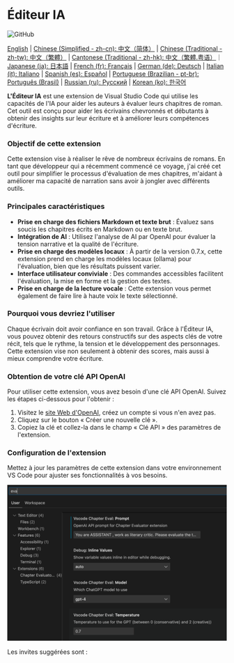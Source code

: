 # Éditeur IA

![GitHub](https://img.shields.io/github/license/huangjien/vscode-chapter-eval)

[English](https://github.com/huangjien/vscode-chapter-eval/blob/main/README.md) | [Chinese (Simplified - zh-cn): 中文（简体）](https://github.com/huangjien/vscode-chapter-eval/blob/main/README.zh-cn.md) | [Chinese (Traditional - zh-tw): 中文（繁體）](https://github.com/huangjien/vscode-chapter-eval/blob/main/README.zh-tw.md) | [Cantonese (Traditional - zh-hk): 中文（繁體.粤语）](https://github.com/huangjien/vscode-chapter-eval/blob/main/README.zh-hk.md)｜[Japanese (ja): 日本語](https://github.com/huangjien/vscode-chapter-eval/blob/main/README.ja.md) | [French (fr): Français](https://github.com/huangjien/vscode-chapter-eval/blob/main/README.fr.md) | [German (de): Deutsch](https://github.com/huangjien/vscode-chapter-eval/blob/main/README.de.md) | [Italian (it): Italiano](https://github.com/huangjien/vscode-chapter-eval/blob/main/README.it.md) | [Spanish (es): Español](https://github.com/huangjien/vscode-chapter-eval/blob/main/README.es.md) | [Portuguese (Brazilian - pt-br): Português (Brasil)](https://github.com/huangjien/vscode-chapter-eval/blob/main/README.pt-br.md) | [Russian (ru): Русский](https://github.com/huangjien/vscode-chapter-eval/blob/main/README.ru.md) | [Korean (ko): 한국어](https://github.com/huangjien/vscode-chapter-eval/blob/main/README.ko.md)

**L'Éditeur IA** est une extension de Visual Studio Code qui utilise les capacités de l'IA pour aider les auteurs à évaluer leurs chapitres de roman. Cet outil est conçu pour aider les écrivains chevronnés et débutants à obtenir des insights sur leur écriture et à améliorer leurs compétences d'écriture.

### Objectif de cette extension

Cette extension vise à réaliser le rêve de nombreux écrivains de romans. En tant que développeur qui a récemment commencé ce voyage, j'ai créé cet outil pour simplifier le processus d'évaluation de mes chapitres, m'aidant à améliorer ma capacité de narration sans avoir à jongler avec différents outils.

### Principales caractéristiques

- **Prise en charge des fichiers Markdown et texte brut** : Évaluez sans soucis les chapitres écrits en Markdown ou en texte brut.
- **Intégration de AI** : Utilisez l'analyse de AI par OpenAI pour évaluer la tension narrative et la qualité de l'écriture.
- **Prise en charge des modèles locaux** : À partir de la version 0.7.x, cette extension prend en charge les modèles locaux (ollama) pour l'évaluation, bien que les résultats puissent varier.
- **Interface utilisateur conviviale** : Des commandes accessibles facilitent l'évaluation, la mise en forme et la gestion des textes.
- **Prise en charge de la lecture vocale** : Cette extension vous permet également de faire lire à haute voix le texte sélectionné.

### Pourquoi vous devriez l'utiliser

Chaque écrivain doit avoir confiance en son travail. Grâce à l'Éditeur IA, vous pouvez obtenir des retours constructifs sur des aspects clés de votre récit, tels que le rythme, la tension et le développement des personnages. Cette extension vise non seulement à obtenir des scores, mais aussi à mieux comprendre votre écriture.

### Obtention de votre clé API OpenAI

Pour utiliser cette extension, vous avez besoin d'une clé API OpenAI. Suivez les étapes ci-dessous pour l'obtenir :

1. Visitez le [site Web d'OpenAI](https://platform.openai.com/account/api-keys), créez un compte si vous n'en avez pas.
2. Cliquez sur le bouton « Créer une nouvelle clé ».
3. Copiez la clé et collez-la dans le champ « Clé API » des paramètres de l'extension.

### Configuration de l'extension

Mettez à jour les paramètres de cette extension dans votre environnement VS Code pour ajuster ses fonctionnalités à vos besoins.

<img src="resources/setup.png" alt="Configuration" />

Les invites suggérées sont :
